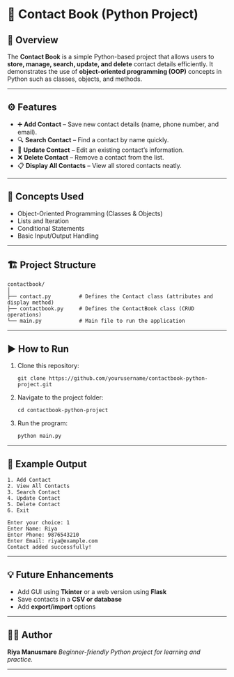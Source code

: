 # 📒 Contact Book (Python Project)

## 📘 Overview

The **Contact Book** is a simple Python-based project that allows users to **store, manage, search, update, and delete** contact details efficiently. It demonstrates the use of **object-oriented programming (OOP)** concepts in Python such as classes, objects, and methods.

---

## ⚙️ Features

* ➕ **Add Contact** – Save new contact details (name, phone number, and email).
* 🔍 **Search Contact** – Find a contact by name quickly.
* 📝 **Update Contact** – Edit an existing contact’s information.
* ❌ **Delete Contact** – Remove a contact from the list.
* 📋 **Display All Contacts** – View all stored contacts neatly.

---

## 🧠 Concepts Used

* Object-Oriented Programming (Classes & Objects)
* Lists and Iteration
* Conditional Statements
* Basic Input/Output Handling

---

## 🏗️ Project Structure

```
contactbook/
│
├── contact.py         # Defines the Contact class (attributes and display method)
├── contactbook.py     # Defines the ContactBook class (CRUD operations)
└── main.py            # Main file to run the application
```

---

## ▶️ How to Run

1. Clone this repository:

   ```
   git clone https://github.com/yourusername/contactbook-python-project.git
   ```
2. Navigate to the project folder:

   ```
   cd contactbook-python-project
   ```
3. Run the program:

   ```
   python main.py
   ```

---

## 🧩 Example Output

```
1. Add Contact
2. View All Contacts
3. Search Contact
4. Update Contact
5. Delete Contact
6. Exit

Enter your choice: 1
Enter Name: Riya
Enter Phone: 9876543210
Enter Email: riya@example.com
Contact added successfully!
```

---

## 💡 Future Enhancements

* Add GUI using **Tkinter** or a web version using **Flask**
* Save contacts in a **CSV or database**
* Add **export/import** options

---

## 👩‍💻 Author

**Riya Manusmare**
*Beginner-friendly Python project for learning and practice.*

---
